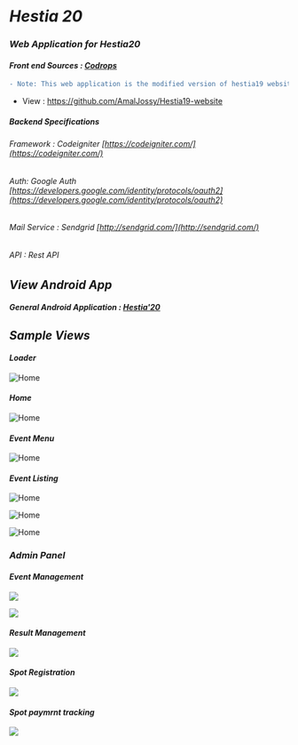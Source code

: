 # ___Hestia 20___

###  ___Web Application for Hestia20___
#### _Front end Sources : [Codrops](https://tympanus.net/codrops/)_

```diff
- Note: This web application is the modified version of hestia19 website (Backend).
```
- View : https://github.com/AmalJossy/Hestia19-website


##### _Backend Specifications_
###### _Framework : Codeigniter [https://codeigniter.com/](https://codeigniter.com/)_
###### _Auth: Google Auth [https://developers.google.com/identity/protocols/oauth2](https://developers.google.com/identity/protocols/oauth2)_
###### _Mail Service : Sendgrid [http://sendgrid.com/](http://sendgrid.com/)_
###### _API : Rest API_

## ___View Android App___
#### _General Android Application : [Hestia'20](https://play.google.com/store/apps/details?id=live.hestia.app)_


## ___Sample Views___

#### _Loader_

![Home](https://raw.githubusercontent.com/AkmarNafi/Hestia-frontend/master/git_img/1.png)

#### _Home_
![Home](https://raw.githubusercontent.com/AkmarNafi/Hestia-frontend/master/git_img/2.png)

#### _Event Menu_

![Home](https://raw.githubusercontent.com/AkmarNafi/Hestia-frontend/master/git_img/3.png)

#### _Event Listing_

![Home](https://raw.githubusercontent.com/AkmarNafi/Hestia-frontend/master/git_img/4.png)

![Home](https://raw.githubusercontent.com/AkmarNafi/Hestia-frontend/master/git_img/5.png)

![Home](https://raw.githubusercontent.com/AkmarNafi/Hestia-frontend/master/git_img/6.png)

### ___Admin Panel___

#### _Event Management_
![](https://raw.githubusercontent.com/rafi0486/hestia2020/master/git-img/1.png)

![](https://raw.githubusercontent.com/rafi0486/hestia2020/master/git-img/3.png)

#### _Result Management_
![](https://raw.githubusercontent.com/rafi0486/hestia2020/master/git-img/2.png)

#### _Spot Registration_

![](https://raw.githubusercontent.com/rafi0486/hestia2020/master/git-img/4.png)

#### _Spot paymrnt tracking_
![](https://raw.githubusercontent.com/rafi0486/hestia2020/master/git-img/5.png)



